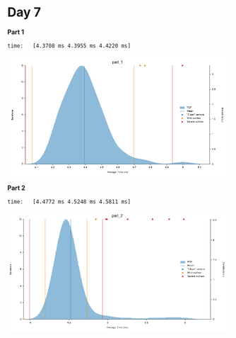 # Day 7

**Part 1**

```
time:   [4.3708 ms 4.3955 ms 4.4220 ms]
```

![](img/part_1.png)

**Part 2**

```
time:   [4.4772 ms 4.5248 ms 4.5811 ms]
```

![](img/part_2.png)
